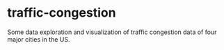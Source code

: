 # traffic-congestion
Some data exploration and visualization of traffic congestion data of four major cities in the US.
